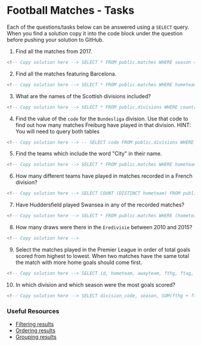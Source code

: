 # Football Matches - Tasks

Each of the questions/tasks below can be answered using a `SELECT` query. When you find a solution copy it into the code block under the question before pushing your solution to GitHub.

1) Find all the matches from 2017.

```sql
<!-- Copy solution here --> SELECT * FROM public.matches WHERE season = 2017;


```

2) Find all the matches featuring Barcelona.

```sql
<!-- Copy solution here --> SELECT * FROM public.matches WHERE hometeam = 'Barcelona' OR awayteam = 'Barcelona';


```

3) What are the names of the Scottish divisions included?

```sql
<!-- Copy solution here --> SELECT * FROM public.divisions WHERE country = 'Scotland'


```

4) Find the value of the `code` for the `Bundesliga` division. Use that code to find out how many matches Freiburg have played in that division. HINT: You will need to query both tables

```sql
<!-- Copy solution here --> -- SELECT code FROM public.divisions WHERE name = 'Bundesliga'; SELECT COUNT(division_code LIKE 'D1') FROM public.matches INNER JOIN public.divisions ON public.divisions.code=public.matches.division_code WHERE awayteam = 'Freiburg' OR hometeam = 'Freiburg';


```

5) Find the teams which include the word "City" in their name. 

```sql
<!-- Copy solution here --> SELECT * FROM public.matches WHERE hometeam LIKE '%City%' OR awayteam LIKE '%City%'


```

6) How many different teams have played in matches recorded in a French division?

```sql
<!-- Copy solution here --> SELECT COUNT (DISTINCT hometeam) FROM public.matches WHERE division_code = 'F1' OR division_code = 'F2';


```

7) Have Huddersfield played Swansea in any of the recorded matches?

```sql
<!-- Copy solution here --> SELECT * FROM public.matches WHERE (hometeam = 'Huddersfield' AND awayteam = 'Swansea') OR (hometeam = 'Swansea' AND awayteam = 'Huddersfield');


```

8) How many draws were there in the `Eredivisie` between 2010 and 2015?

```sql
<!-- Copy solution here -->


```

9) Select the matches played in the Premier League in order of total goals scored from highest to lowest. When two matches have the same total the match with more home goals should come first.

```sql
<!-- Copy solution here --> SELECT id, hometeam, awayteam, fthg, ftag, fthg + ftag AS sum_goals FROM public.matches WHERE division_code = 'E0' ORDER BY sum_goals DESC, fthg DESC;


```

10) In which division and which season were the most goals scored?

```sql
<!-- Copy solution here --> SELECT division_code, season, SUM(fthg + ftag) AS total_goals FROM public.matches GROUP BY division_code, season ORDER BY total_goals DESC LIMIT 1;


```

### Useful Resources

- [Filtering results](https://www.w3schools.com/sql/sql_where.asp)
- [Ordering results](https://www.w3schools.com/sql/sql_orderby.asp)
- [Grouping results](https://www.w3schools.com/sql/sql_groupby.asp)